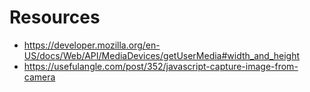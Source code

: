# Resources
- https://developer.mozilla.org/en-US/docs/Web/API/MediaDevices/getUserMedia#width_and_height
- https://usefulangle.com/post/352/javascript-capture-image-from-camera
